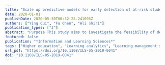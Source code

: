 ```yaml
---
title: "Scale up predictive models for early detection of at-risk students: A feasibility study"
date: 2020-01-01
publishDate: 2020-05-30T00:32:28.241096Z
authors: ["Ying Cui", "Fu Chen", "Ali Shiri"]
publication_types: ["2"]
abstract: "Purpose This study aims to investigate the feasibility of developing general predictive models for using the learning management system (LMS) data to predict student performances in various courses. The authors focused on examining three practical but important questions: are there a common set of student activity variables that predict student performance in different courses? Which machine-learning classifiers tend to perform consistently well across different courses? Can the authors develop a general model for use in multiple courses to predict student performance based on LMS data? Design/methodology/approach Three mandatory undergraduate courses with large class sizes were selected from three different faculties at a large Western Canadian University, namely, faculties of science, engineering and education. Course-specific models for these three courses were built and compared using data from two semesters, one for model building and the other for generalizability testing. Findings The investigation has led the authors to conclude that it is not desirable to develop a general model in predicting course failure across variable courses. However, for the science course, the predictive model, which was built on data from one semester, was able to identify about 70% of students who failed the course and 70% of students who passed the course in another semester with only LMS data extracted from the first four weeks. Originality/value The results of this study are promising as they show the usability of LMS for early prediction of student course failure, which has the potential to provide students with timely feedback and support in higher education institutions."
featured: false
publication: "*Information and Learning Sciences*"
tags: ["Higher education", "Learning analytics", "Learning management system", "Predictive models", "Student activity data", "Student course success"]
url_pdf: "https://doi.org/10.1108/ILS-05-2019-0041"
doi: "10.1108/ILS-05-2019-0041"
---
```


